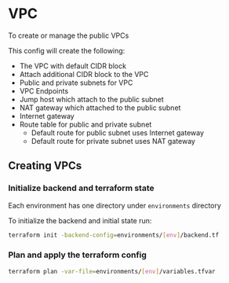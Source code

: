 # VPC

To create or manage the public VPCs

This config will create the following:

- The VPC with default CIDR block
- Attach additional CIDR block to the VPC
- Public and private subnets for VPC
- VPC Endpoints
- Jump host which attach to the public subnet
- NAT gateway which attached to the public subnet
- Internet gateway
- Route table for public and private subnet
  - Default route for public subnet uses Internet gateway
  - Default route for private subnet uses NAT gateway

## Creating VPCs

### Initialize backend and terraform state

Each environment has one directory under `environments` directory

To initialize the backend and initial state run:

```bash
terraform init -backend-config=environments/[env]/backend.tf
```

### Plan and apply the terraform config

```bash
terraform plan -var-file=environments/[env]/variables.tfvar
```
